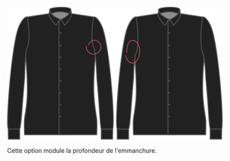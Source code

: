 ![Armhole depth factor](./armholedepthfactor.svg)


Cette option module la profondeur de l'emmanchure.
